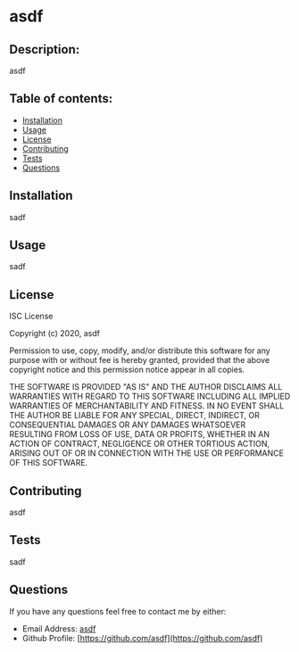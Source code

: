# asdf

## Description:
   asdf

## Table of contents:
  * [Installation](https://github.com/asdf/asdf#Installation)
  * [Usage](https://github.com/asdf/asdf#Usage)
  * [License](https://github.com/asdf/asdf#license)
  * [Contributing](https://github.com/asdf/asdf#Contributing)
  * [Tests](https://github.com/asdf/asdf#Tests)
  * [Questions](https://github.com/asdf/asdf#Questions)

## Installation
  sadf

## Usage
  sadf

## License
  ISC License

Copyright (c) 2020, asdf

Permission to use, copy, modify, and/or distribute this software for any
purpose with or without fee is hereby granted, provided that the above
copyright notice and this permission notice appear in all copies.

THE SOFTWARE IS PROVIDED "AS IS" AND THE AUTHOR DISCLAIMS ALL WARRANTIES
WITH REGARD TO THIS SOFTWARE INCLUDING ALL IMPLIED WARRANTIES OF
MERCHANTABILITY AND FITNESS. IN NO EVENT SHALL THE AUTHOR BE LIABLE FOR
ANY SPECIAL, DIRECT, INDIRECT, OR CONSEQUENTIAL DAMAGES OR ANY DAMAGES
WHATSOEVER RESULTING FROM LOSS OF USE, DATA OR PROFITS, WHETHER IN AN
ACTION OF CONTRACT, NEGLIGENCE OR OTHER TORTIOUS ACTION, ARISING OUT OF
OR IN CONNECTION WITH THE USE OR PERFORMANCE OF THIS SOFTWARE.

## Contributing
  asdf

## Tests
  sadf

## Questions
  If you have any questions feel free to contact me by either:
  * Email Address: [asdf](asdf)
  * Github Profile: [https://github.com/asdf](https://github.com/asdf)
